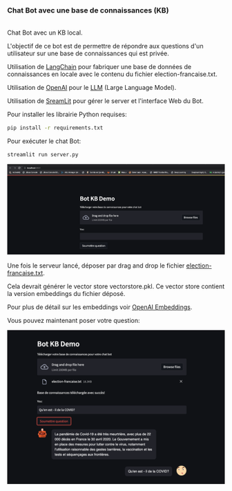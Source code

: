 ### Chat Bot avec une base de connaissances (KB)

<br>
Chat Bot avec un KB local.

L'objectif de ce bot est de permettre de répondre aux questions d'un utilisateur sur une base de connaissances qui est privée.


Utilisation de [LangChain](https://langchain.readthedocs.io/en/latest/index.html) pour fabriquer une base de données de connaissances en locale avec le contenu du fichier election-francaise.txt.

Utilisation de [OpenAI](https://platform.openai.com/docs/introduction) pour le [LLM](https://www.mlq.ai/what-is-a-large-language-model-llm/) (Large Language Model).

Utilisation de [SreamLit](https://docs.streamlit.io/) pour gérer le server et l'interface Web du Bot.

Pour installer les librairie Python requises:

```sh
pip install -r requirements.txt
```

Pour exécuter le chat Bot:
```sh
streamlit run server.py
```

![bot-kb](images/bot-kb.png)

Une fois le serveur lancé, déposer par drag and drop le fichier [election-francaise.txt](data/election-francaise.txt).

Cela devrait générer le vector store vectorstore.pkl. Ce vector store contient la version embeddings du fichier déposé.

Pour plus de détail sur les embeddings voir [OpenAI Embeddings](https://platform.openai.com/docs/guides/embeddings/).

Vous pouvez maintenant poser votre question:

![bot-kb](images/bot-kb-question.png)